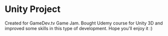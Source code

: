 # Unity Project

Created for GameDev.tv Game Jam.
Bought Udemy course for Unity 3D and improved some skills in this type of development.
Hope you'll enjoy it :) 
